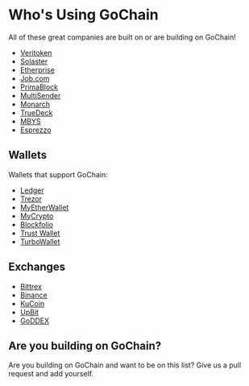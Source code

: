 # Who's Using GoChain

All of these great companies are built on or are building on GoChain!

* [Veritoken](https://veritoken.io/)
* [Solaster](https://solaster.io)
* [Etherprise](https://etherprise.io)
* [Job.com](https://job.com)
* [PrimaBlock](https://primablock.com)
* [MultiSender](https://multisender.app/)
* [Monarch](https://monarchtoken.io/)
* [TrueDeck](https://truedeck.io/)
* [MBYS](https://mbys.io/)
* [Esprezzo](https://esprezzo.io/)


## Wallets

Wallets that support GoChain:

* [Ledger](https://www.ledger.com/)
* [Trezor](https://trezor.io/)
* [MyEtherWallet](https://myetherwallet.com)
* [MyCrypto](https://mycrypto.com)
* [Blockfolio](https://blockfolio.com/)
* [Trust Wallet](https://trustwalletapp.com/)
* [TurboWallet](https://turbowallet.io)

## Exchanges

* [Bittrex](https://bittrex.com)
* [Binance](https://binance.com)
* [KuCoin](https://kucoin.com)
* [UpBit](http://upbit.com/)
* [GoDDEX](https://goddex.exchange/)

## Are you building on GoChain?

Are you building on GoChain and want to be on this list? Give us a pull request and add yourself.
